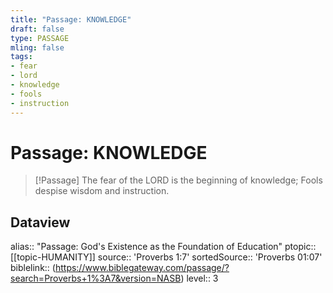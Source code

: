 ```yaml
---
title: "Passage: KNOWLEDGE"
draft: false
type: PASSAGE
mling: false
tags:
- fear
- lord
- knowledge
- fools
- instruction
---
```


# Passage: KNOWLEDGE
> [!Passage]
> The fear of the LORD is the beginning of knowledge;
> Fools despise wisdom and instruction.

## Dataview
alias:: "Passage: God's Existence as the Foundation of Education"
ptopic:: [[topic-HUMANITY]]
source:: 'Proverbs 1:7'
sortedSource:: 'Proverbs 01:07'
biblelink:: (https://www.biblegateway.com/passage/?search=Proverbs+1%3A7&version=NASB)
level:: 3